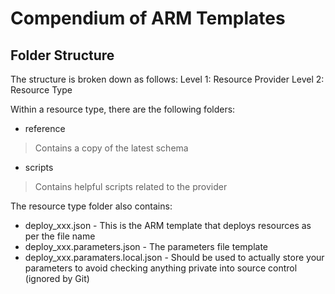 # Compendium of ARM Templates

## Folder Structure

The structure is broken down as follows:
Level 1: Resource Provider
Level 2: Resource Type

Within a resource type, there are the following folders:
- reference
> Contains a copy of the latest schema

- scripts
> Contains helpful scripts related to the provider

The resource type folder also contains:
- deploy_xxx.json - This is the ARM template that deploys resources as per the file name
- deploy_xxx.parameters.json - The parameters file template
- deploy_xxx.paramaters.local.json - Should be used to actually store your parameters to avoid checking anything private into source control (ignored by Git)